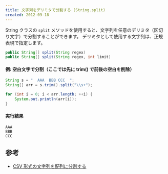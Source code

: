 ```yaml
---
title: 文字列をデリミタで分割する (String.split)
created: 2012-09-18
---
```


String クラスの `split` メソッドを使用すると、文字列を任意のデリミタ（区切り文字）で分割することができます。
デリミタとして使用する文字列は、正規表現で指定します。

~~~ java
public String[] split(String regex)
public String[] split(String regex, int limit)
~~~

#### 例: 空白文字で分割（ここでは先に trim() で前後の空白を削除）

~~~ java
String s = "  AAA  BBB CCC  ";
String[] arr = s.trim().split("\\s+");

for (int i = 0; i < arr.length; ++i) {
    System.out.println(arr[i]);
}
~~~

#### 実行結果

~~~
AAA
BBB
CCC
~~~

参考
----

* [CSV 形式の文字列を配列に分割する](split-csv.html)

